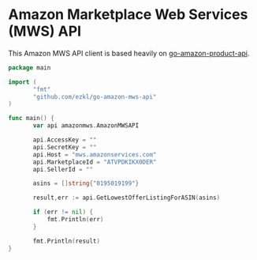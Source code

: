 # Amazon Marketplace Web Services (MWS) API

This Amazon MWS API client is based heavily on [go-amazon-product-api](ttps://github.com/DDRBoxman/go-amazon-product-api).

```go
package main

import (
       "fmt"
       "github.com/ezkl/go-amazon-mws-api"
)

func main() {
       var api amazonmws.AmazonMWSAPI

       api.AccessKey = ""
       api.SecretKey = ""
       api.Host = "mws.amazonservices.com"
       api.MarketplaceId = "ATVPDKIKX0DER"
       api.SellerId = ""

       asins = []string{"0195019199"}

       result,err := api.GetLowestOfferListingForASIN(asins)

       if (err != nil) {
           fmt.Println(err)
       }

       fmt.Println(result)
}
```
